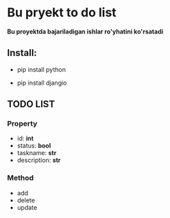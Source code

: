 # Bu pryekt to do list

**Bu proyektda bajariladigan ishlar ro'yhatini ko'rsatadi**

## **Install:**

* pip install python

* pip install djangio

## TODO LIST
### Property
- id: **int**
- status: **bool**
- taskname: **str**
- description: **str**
### Method
- add
- delete
- update
